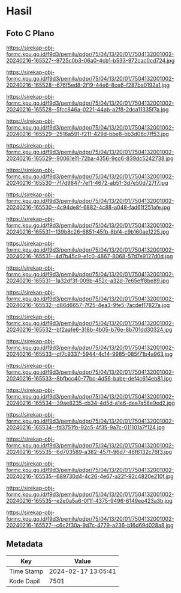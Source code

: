 # Hasil

## Foto C Plano

https://sirekap-obj-formc.kpu.go.id/f9d3/pemilu/pdpr/75/04/13/20/01/7504132001002-20240216-165527--9725c0b3-06a0-4cb1-b533-972cac0cd724.jpg

https://sirekap-obj-formc.kpu.go.id/f9d3/pemilu/pdpr/75/04/13/20/01/7504132001002-20240216-165528--676f5ed8-2f19-44e6-8ce6-f287ba0192a1.jpg

https://sirekap-obj-formc.kpu.go.id/f9d3/pemilu/pdpr/75/04/13/20/01/7504132001002-20240216-165528--5fcc846a-0221-44ab-a2f8-2dca11335f7a.jpg

https://sirekap-obj-formc.kpu.go.id/f9d3/pemilu/pdpr/75/04/13/20/01/7504132001002-20240216-165529--2516a591-f211-429d-bbe8-bb3d06c7ff53.jpg

https://sirekap-obj-formc.kpu.go.id/f9d3/pemilu/pdpr/75/04/13/20/01/7504132001002-20240216-165529--90061e11-72ba-4356-9cc6-839dc5242738.jpg

https://sirekap-obj-formc.kpu.go.id/f9d3/pemilu/pdpr/75/04/13/20/01/7504132001002-20240216-165530--7f7d9847-7ef1-4672-ab51-3d7e50d727f7.jpg

https://sirekap-obj-formc.kpu.go.id/f9d3/pemilu/pdpr/75/04/13/20/01/7504132001002-20240216-165530--4c94de8f-6882-4c88-a048-fad61f251afe.jpg

https://sirekap-obj-formc.kpu.go.id/f9d3/pemilu/pdpr/75/04/13/20/01/7504132001002-20240216-165531--139b8c26-6851-45fb-8bf4-c9b160ae1225.jpg

https://sirekap-obj-formc.kpu.go.id/f9d3/pemilu/pdpr/75/04/13/20/01/7504132001002-20240216-165531--4d7b45c9-e1c0-4867-8068-57d7e9127d0d.jpg

https://sirekap-obj-formc.kpu.go.id/f9d3/pemilu/pdpr/75/04/13/20/01/7504132001002-20240216-165531--1a32df3f-009b-452c-a32d-7e65eff8be89.jpg

https://sirekap-obj-formc.kpu.go.id/f9d3/pemilu/pdpr/75/04/13/20/01/7504132001002-20240216-165532--d86d6657-7f25-4ea3-9fe5-7acdef17827a.jpg

https://sirekap-obj-formc.kpu.go.id/f9d3/pemilu/pdpr/75/04/13/20/01/7504132001002-20240216-165532--bf2aafe6-318b-4b05-b76e-8b701dd30324.jpg

https://sirekap-obj-formc.kpu.go.id/f9d3/pemilu/pdpr/75/04/13/20/01/7504132001002-20240216-165533--df7c9337-5944-4c14-9985-085f71b4a963.jpg

https://sirekap-obj-formc.kpu.go.id/f9d3/pemilu/pdpr/75/04/13/20/01/7504132001002-20240216-165533--8bfbcc40-77bc-4d56-babe-def4c614eb81.jpg

https://sirekap-obj-formc.kpu.go.id/f9d3/pemilu/pdpr/75/04/13/20/01/7504132001002-20240216-165534--39ae8235-cb34-4d5d-a1e6-dea7a58e9ed2.jpg

https://sirekap-obj-formc.kpu.go.id/f9d3/pemilu/pdpr/75/04/13/20/01/7504132001002-20240216-165534--fd3751fb-92c5-4f35-9a7c-011101a7f124.jpg

https://sirekap-obj-formc.kpu.go.id/f9d3/pemilu/pdpr/75/04/13/20/01/7504132001002-20240216-165535--6d703589-a382-457f-96d7-46f6132c76f3.jpg

https://sirekap-obj-formc.kpu.go.id/f9d3/pemilu/pdpr/75/04/13/20/01/7504132001002-20240216-165535--689730d4-4c26-4e67-a22f-92c4820e210f.jpg

https://sirekap-obj-formc.kpu.go.id/f9d3/pemilu/pdpr/75/04/13/20/01/7504132001002-20240216-165535--e2e0a5a6-0f1f-4375-9496-6149ee423a3b.jpg

https://sirekap-obj-formc.kpu.go.id/f9d3/pemilu/pdpr/75/04/13/20/01/7504132001002-20240216-165527--c6c2f30a-9d7c-4779-a236-b16d69d028a8.jpg


## Metadata

| Key        | Value               |
| ---------- | ------------------- |
| Time Stamp | 2024-02-17 13:05:41 |
| Kode Dapil | 7501                |



